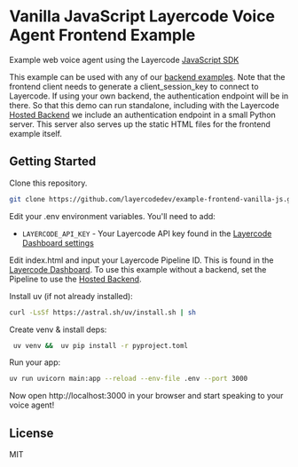 # Vanilla JavaScript Layercode Voice Agent Frontend Example

Example web voice agent using the Layercode [JavaScript SDK](https://github.com/layercodedev/layercode-js-sdk)

This example can be used with any of our [backend examples](https://docs.layercode.com/backend-guides/connect-backend). Note that the frontend client needs to generate a client_session_key to connect to Layercode. If using your own backend, the authentication endpoint will be in there. So that this demo can run standalone, including with the Layercode [Hosted Backend](https://docs.layercode.com/backend-guides/hosted-backend) we include an authentication endpoint in a small Python server. This server also serves up the static HTML files for the frontend example itself.

## Getting Started

Clone this repository.

```bash
git clone https://github.com/layercodedev/example-frontend-vanilla-js.git && cd example-frontend-vanilla-js
```

Edit your .env environment variables. You'll need to add:

- `LAYERCODE_API_KEY` - Your Layercode API key found in the [Layercode Dashboard settings](https://dash.layercode.com/settings)

Edit index.html and input your Layercode Pipeline ID. This is found in the [Layercode Dashboard](https://dash.layercode.com). To use this example without a backend, set the Pipeline to use the [Hosted Backend](https://docs.layercode.com/backend-guides/hosted-backend).

Install uv (if not already installed):

```bash
curl -LsSf https://astral.sh/uv/install.sh | sh
```

Create venv & install deps:

```bash
 uv venv &&  uv pip install -r pyproject.toml
 ```

Run your app:

```bash
uv run uvicorn main:app --reload --env-file .env --port 3000
 ```

Now open http://localhost:3000 in your browser and start speaking to your voice agent!

## License

MIT
